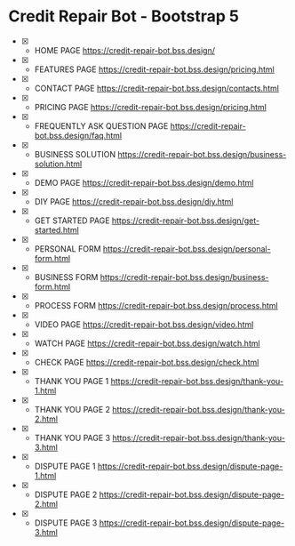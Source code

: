  # Credit Repair Bot - Bootstrap 5

- [x] - HOME PAGE https://credit-repair-bot.bss.design/
- [x] - FEATURES PAGE https://credit-repair-bot.bss.design/pricing.html
- [x] - CONTACT PAGE https://credit-repair-bot.bss.design/contacts.html
- [x] - PRICING PAGE https://credit-repair-bot.bss.design/pricing.html
- [x] - FREQUENTLY ASK QUESTION PAGE https://credit-repair-bot.bss.design/faq.html
- [x] - BUSINESS SOLUTION https://credit-repair-bot.bss.design/business-solution.html
- [x] - DEMO PAGE https://credit-repair-bot.bss.design/demo.html
- [x] - DIY PAGE https://credit-repair-bot.bss.design/diy.html
- [x] - GET STARTED PAGE https://credit-repair-bot.bss.design/get-started.html
- [x] - PERSONAL FORM https://credit-repair-bot.bss.design/personal-form.html
- [x] - BUSINESS FORM https://credit-repair-bot.bss.design/business-form.html
- [x] - PROCESS FORM https://credit-repair-bot.bss.design/process.html
- [x] - VIDEO PAGE https://credit-repair-bot.bss.design/video.html
- [x] - WATCH PAGE https://credit-repair-bot.bss.design/watch.html
- [x] - CHECK PAGE https://credit-repair-bot.bss.design/check.html
- [x] - THANK YOU PAGE 1 https://credit-repair-bot.bss.design/thank-you-1.html
- [x] - THANK YOU PAGE 2 https://credit-repair-bot.bss.design/thank-you-2.html
- [x] - THANK YOU PAGE 3 https://credit-repair-bot.bss.design/thank-you-3.html
- [x] - DISPUTE PAGE 1 https://credit-repair-bot.bss.design/dispute-page-1.html
- [x] - DISPUTE PAGE 2 https://credit-repair-bot.bss.design/dispute-page-2.html
- [x] - DISPUTE PAGE 3 https://credit-repair-bot.bss.design/dispute-page-3.html
